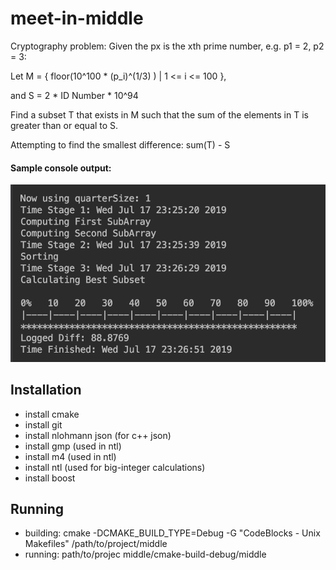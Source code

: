 # meet-in-middle
Cryptography problem: Given the px is the xth prime number, e.g. p1 = 2, p2 = 3:

Let M = { floor(10^100 * (p_i)^(1/3) ) | 1 <= i <= 100 },

and S = 2 * ID Number * 10^94

Find a subset T that exists in M such that the sum of the elements in T is greater than or equal to S.

Attempting to find the smallest difference: sum(T) - S

####  Sample console output:

![Sample output](demo-pictures/sample_output.png)


## Installation
- install cmake
- install git
- install nlohmann json (for c++ json)
- install gmp (used in ntl)
- install m4 (used in ntl)
- install ntl (used for big-integer calculations)
- install boost

## Running
- building: cmake -DCMAKE_BUILD_TYPE=Debug -G "CodeBlocks - Unix Makefiles" /path/to/project/middle
- running: path/to/projec middle/cmake-build-debug/middle
